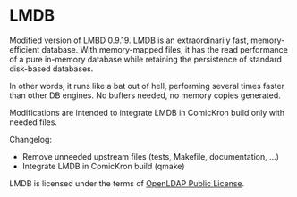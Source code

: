 LMDB
====

Modified version of LMBD 0.9.19. LMDB is an extraordinarily fast, memory-efficient database. With memory-mapped files, it has the read performance of a pure in-memory database while retaining the persistence of standard disk-based databases.

In other words, it runs like a bat out of hell, performing several times faster than other DB engines. No buffers needed, no memory copies generated.

Modifications are intended to integrate LMDB in ComicKron build only with needed files.

Changelog:
* Remove unneeded upstream files (tests, Makefile, documentation, ...)
* Integrate LMDB in ComicKron build (qmake)

LMDB is licensed under the terms of [OpenLDAP Public License](http://www.openldap.org/software/release/license.html).
